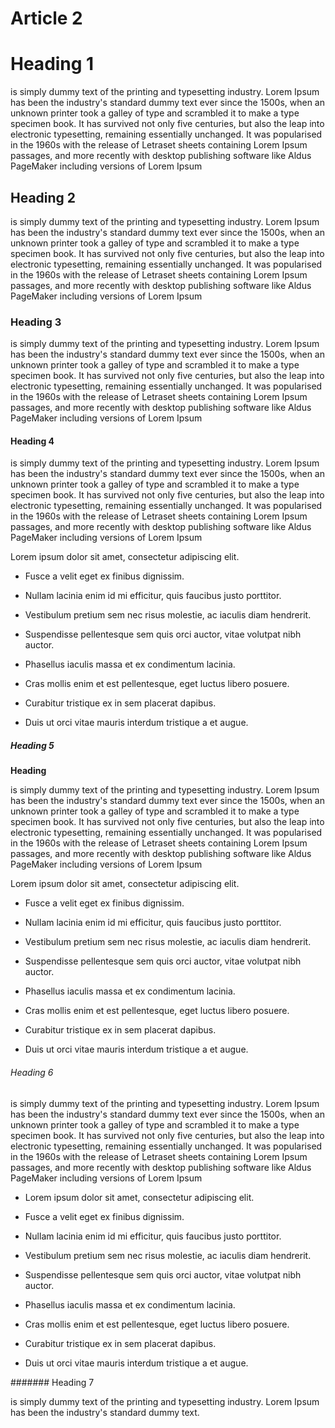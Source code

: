 # Article 2

# Heading 1

is simply dummy text of the printing and typesetting industry. Lorem Ipsum has been the industry's standard dummy text ever since the 1500s, when an unknown printer took a galley of type and scrambled it to make a type specimen book. It has survived not only five centuries, but also the leap into electronic typesetting, remaining essentially unchanged. It was popularised in the 1960s with the release of Letraset sheets containing Lorem Ipsum passages, and more recently with desktop publishing software like Aldus PageMaker including versions of Lorem Ipsum

## Heading 2

is simply dummy text of the printing and typesetting industry. Lorem Ipsum has been the industry's standard dummy text ever since the 1500s, when an unknown printer took a galley of type and scrambled it to make a type specimen book. It has survived not only five centuries, but also the leap into electronic typesetting, remaining essentially unchanged. It was popularised in the 1960s with the release of Letraset sheets containing Lorem Ipsum passages, and more recently with desktop publishing software like Aldus PageMaker including versions of Lorem Ipsum

### Heading 3

is simply dummy text of the printing and typesetting industry. Lorem Ipsum has been the industry's standard dummy text ever since the 1500s, when an unknown printer took a galley of type and scrambled it to make a type specimen book. It has survived not only five centuries, but also the leap into electronic typesetting, remaining essentially unchanged. It was popularised in the 1960s with the release of Letraset sheets containing Lorem Ipsum passages, and more recently with desktop publishing software like Aldus PageMaker including versions of Lorem Ipsum

#### Heading 4

is simply dummy text of the printing and typesetting industry. Lorem Ipsum has been the industry's standard dummy text ever since the 1500s, when an unknown printer took a galley of type and scrambled it to make a type specimen book. It has survived not only five centuries, but also the leap into electronic typesetting, remaining essentially unchanged. It was popularised in the 1960s with the release of Letraset sheets containing Lorem Ipsum passages, and more recently with desktop publishing software like Aldus PageMaker including versions of Lorem Ipsum

Lorem ipsum dolor sit amet, consectetur adipiscing elit.

* Fusce a velit eget ex finibus dignissim.

* Nullam lacinia enim id mi efficitur, quis faucibus justo porttitor.

* Vestibulum pretium sem nec risus molestie, ac iaculis diam hendrerit.

* Suspendisse pellentesque sem quis orci auctor, vitae volutpat nibh auctor.

* Phasellus iaculis massa et ex condimentum lacinia.
* Cras mollis enim et est pellentesque, eget luctus libero posuere.

* Curabitur tristique ex in sem placerat dapibus.

* Duis ut orci vitae mauris interdum tristique a et augue.

##### Heading 5

**Heading**

is simply dummy text of the printing and typesetting industry. Lorem Ipsum has been the industry's standard dummy text ever since the 1500s, when an unknown printer took a galley of type and scrambled it to make a type specimen book. It has survived not only five centuries, but also the leap into electronic typesetting, remaining essentially unchanged. It was popularised in the 1960s with the release of Letraset sheets containing Lorem Ipsum passages, and more recently with desktop publishing software like Aldus PageMaker including versions of Lorem Ipsum

Lorem ipsum dolor sit amet, consectetur adipiscing elit.

* Fusce a velit eget ex finibus dignissim.

* Nullam lacinia enim id mi efficitur, quis faucibus justo porttitor.

* Vestibulum pretium sem nec risus molestie, ac iaculis diam hendrerit.

* Suspendisse pellentesque sem quis orci auctor, vitae volutpat nibh auctor.

* Phasellus iaculis massa et ex condimentum lacinia.
* Cras mollis enim et est pellentesque, eget luctus libero posuere.

* Curabitur tristique ex in sem placerat dapibus.

* Duis ut orci vitae mauris interdum tristique a et augue.

###### Heading 6

is simply dummy text of the printing and typesetting industry. Lorem Ipsum has been the industry's standard dummy text ever since the 1500s, when an unknown printer took a galley of type and scrambled it to make a type specimen book. It has survived not only five centuries, but also the leap into electronic typesetting, remaining essentially unchanged. It was popularised in the 1960s with the release of Letraset sheets containing Lorem Ipsum passages, and more recently with desktop publishing software like Aldus PageMaker including versions of Lorem Ipsum

* Lorem ipsum dolor sit amet, consectetur adipiscing elit.
* Fusce a velit eget ex finibus dignissim.

* Nullam lacinia enim id mi efficitur, quis faucibus justo porttitor.

* Vestibulum pretium sem nec risus molestie, ac iaculis diam hendrerit.

* Suspendisse pellentesque sem quis orci auctor, vitae volutpat nibh auctor.

* Phasellus iaculis massa et ex condimentum lacinia.
* Cras mollis enim et est pellentesque, eget luctus libero posuere.

* Curabitur tristique ex in sem placerat dapibus.

* Duis ut orci vitae mauris interdum tristique a et augue.

\#\#\#\#\#\#\# Heading 7

is simply dummy text of the printing and typesetting industry. Lorem Ipsum has been the industry's standard dummy text.

